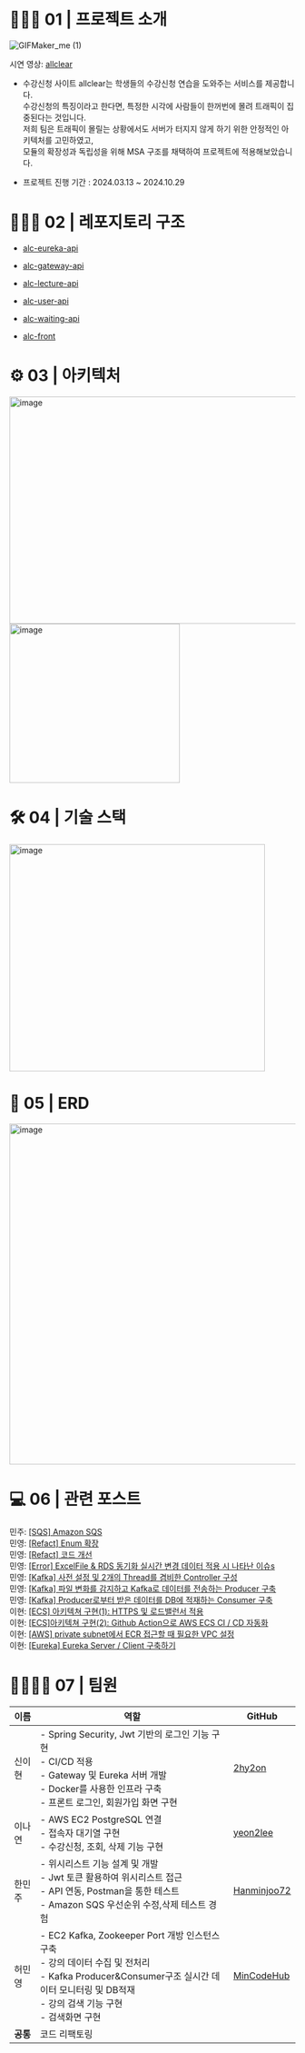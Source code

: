 <h1>👨🏻‍🏫 01 | 프로젝트 소개</h1>

![GIFMaker_me (1)](https://github.com/user-attachments/assets/0ce396d8-4b49-4ccc-921e-7083929c1205)

시연 영상: [allclear](https://www.youtube.com/watch?v=jpqb2--7TIQ)

- 수강신청 사이트 allclear는 학생들의 수강신청 연습을 도와주는 서비스를 제공합니다. <br/>
수강신청의 특징이라고 한다면, 특정한 시각에 사람들이 한꺼번에 몰려 트래픽이 집중된다는 것입니다. <br/>
저희 팀은 트래픽이 몰릴는 상황에서도 서버가 터지지 않게 하기 위한 안정적인 아키텍처를 고민하였고, <br/>
모듈의 확장성과 독립성을 위해 MSA 구조를 채택하여 프로젝트에 적용해보았습니다.<br/>


- 프로젝트 진행 기간 : 2024.03.13 ~ 2024.10.29


 <h1>👨🏻‍🏫 02 | 레포지토리 구조</h1>

- [alc-eureka-api](https://github.com/2024Hanium-Allclear/alc-eureka-api)

- [alc-gateway-api](https://github.com/2024Hanium-Allclear/alc-gateway-api)

- [alc-lecture-api](https://github.com/2024Hanium-Allclear/alc-lecture-api)

- [alc-user-api](https://github.com/2024Hanium-Allclear/alc-user-api)

- [alc-waiting-api](https://github.com/2024Hanium-Allclear/alc-waiting-api)

- [alc-front](https://github.com/2024Hanium-Allclear/Frontend)

<h1>⚙️ 03 | 아키텍처</h1>

<img src="https://github.com/user-attachments/assets/1a75eb9c-a3b1-4fe8-99c7-4ded50117b5e" alt="image" width="600" height="400">

<img src="https://github.com/user-attachments/assets/52396791-42fe-40eb-b06b-275855da071c" alt="image" width="300" height="280">


<h1>🛠️ 04 | 기술 스택</h1>

<img src="https://github.com/user-attachments/assets/f1ec1cf9-8d8f-4365-ae88-28af579b442d" alt="image" width="450" height="400">



<h1>📃 05 | ERD</h1>

<img src="https://github.com/user-attachments/assets/862b6e61-7d18-44b2-b495-4861838bc08a" alt="image" width="750" height="600">

<h1>💻 06 | 관련 포스트</h1>

민주: [[SQS] Amazon SQS](https://hmjhaha.tistory.com/9)<br/>
민영: [[Refact] Enum 확장](https://dragonair148.tistory.com/entry/Refact-Enum-%ED%99%95%EC%9E%A5)<br/>
민영: [[Refact] 코드 개선](https://dragonair148.tistory.com/entry/Refact-%EC%BD%94%EB%93%9C-%EA%B0%9C%EC%84%A0)<br/>
민영: [[Error] ExcelFile & RDS 동기화 실시간 변경 데이터 적용 시 나타난 이슈s](https://dragonair148.tistory.com/entry/Error-ExcelFile-RDS-%EB%8F%99%EA%B8%B0%ED%99%94-%EC%8B%A4%EC%8B%9C%EA%B0%84-%EB%B3%80%EA%B2%BD-%EB%8D%B0%EC%9D%B4%ED%84%B0-%EC%A0%81%EC%9A%A9-%EC%8B%9C-%EB%82%98%ED%83%80%EB%82%9C-%EC%9D%B4%EC%8A%88s) <br/>
민영: [[Kafka] 사전 설정 및 2개의 Thread를 겸비한 Controller 구성](https://dragonair148.tistory.com/entry/Kafka-%EC%82%AC%EC%A0%84-%EC%84%A4%EC%A0%95-%EB%B0%8F-2%EA%B0%9C%EC%9D%98-Thread%EB%A5%BC-%EA%B2%B8%EB%B9%84%ED%95%9C-Controller-%EA%B5%AC%EC%84%B1)<br/>
민영: [[Kafka] 파일 변화를 감지하고 Kafka로 데이터를 전송하는 Producer 구축](https://dragonair148.tistory.com/entry/Kafka-%ED%8C%8C%EC%9D%BC-%EB%B3%80%ED%99%94%EB%A5%BC-%EA%B0%90%EC%A7%80%ED%95%98%EA%B3%A0-Kafka%EB%A1%9C-%EB%8D%B0%EC%9D%B4%ED%84%B0%EB%A5%BC-%EC%A0%84%EC%86%A1%ED%95%98%EB%8A%94-Producer-%EA%B5%AC%EC%B6%95)<br/>
민영: [[Kafka] Producer로부터 받은 데이터를 DB에 적재하는 Consumer 구축](https://dragonair148.tistory.com/entry/Kafka-Producer%EB%A1%9C%EB%B6%80%ED%84%B0-%EB%B0%9B%EC%9D%80-%EB%8D%B0%EC%9D%B4%ED%84%B0%EB%A5%BC-DB%EC%97%90-%EC%A0%81%EC%9E%AC%ED%95%98%EB%8A%94-Consumer-%EA%B5%AC%EC%B6%95-1)<br/>
이현: [[ECS] 아키텍쳐 구현(1): HTTPS 및 로드밸런서 적용](https://2hy2on.tistory.com/17) <br/>
이현: [[ECS]아키텍쳐 구현(2): Github Action으로 AWS ECS CI / CD 자동화](https://2hy2on.tistory.com/18)<br/>
이현: [[AWS] private subnet에서 ECR 접근할 때 필요한 VPC 설정](https://2hy2on.tistory.com/22)<br/>
이현: [[Eureka] Eureka Server / Client 구축하기](https://2hy2on.tistory.com/33)<br/>



<h1>👨‍👩‍👧‍👦 07 | 팀원</h1>

| 이름       | 역할                                                                                                  | GitHub                                   |
|------------|-------------------------------------------------------------------------------------------------------|------------------------------------------|
| 신이현     | - Spring Security, Jwt 기반의 로그인 기능 구현<br>- CI/CD 적용<br>- Gateway 및 Eureka 서버 개발<br>- Docker를 사용한 인프라 구축<br>- 프론트 로그인, 회원가입 화면 구현 | [2hy2on](https://github.com/2hy2on)      |
| 이나연     | - AWS EC2 PostgreSQL 연결<br>- 접속자 대기열 구현<br>- 수강신청, 조회, 삭제 기능 구현                   | [yeon2lee](https://github.com/yeon2lee)  |
| 한민주     | - 위시리스트 기능 설계 및 개발<br>- Jwt 토큰 활용하여 위시리스트 접근<br>- API 연동, Postman을 통한 테스트<br> - Amazon SQS 우선순위 수정,삭제 테스트 경험| [Hanminjoo72](https://github.com/Hanminjoo72) |
| 허민영     | - EC2 Kafka, Zookeeper Port 개방 인스턴스 구축<br>- 강의 데이터 수집 및 전처리<br> - Kafka Producer&Consumer구조 실시간 데이터 모니터링 및 DB적재 <br> - 강의 검색 기능 구현<br>- 검색화면 구현 | [MinCodeHub](https://github.com/MinCodeHub)                 |
| **공통**   | 코드 리팩토링                                                                                          |                                          |
